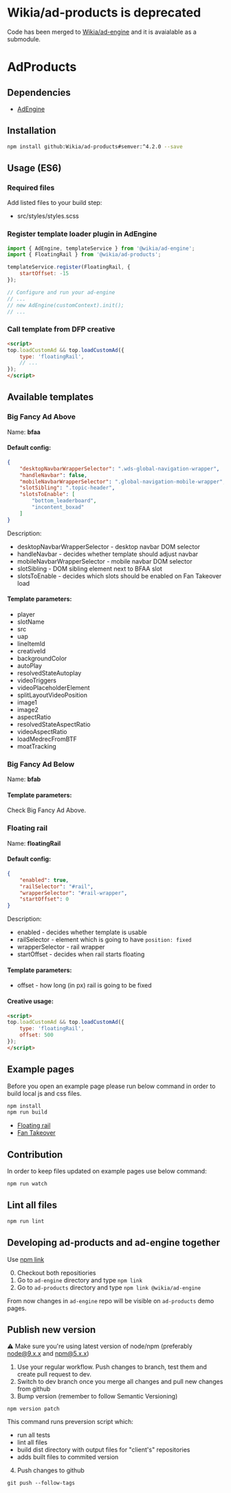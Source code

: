 # Wikia/ad-products is deprecated

Code has been merged to [Wikia/ad-engine](https://github.com/Wikia/ad-engine) and it is avaialable as a submodule.

# AdProducts

## Dependencies

* [AdEngine](https://github.com/Wikia/ad-engine)

## Installation

```bash
npm install github:Wikia/ad-products#semver:^4.2.0 --save
```

## Usage (ES6)

### Required files

Add listed files to your build step:

* src/styles/styles.scss

### Register template loader plugin in AdEngine

```javascript
import { AdEngine, templateService } from '@wikia/ad-engine';
import { FloatingRail } from '@wikia/ad-products';

templateService.register(FloatingRail, {
	startOffset: -15
});

// Configure and run your ad-engine
// ...
// new AdEngine(customContext).init();
// ...
```

### Call template from DFP creative

```html
<script>
top.loadCustomAd && top.loadCustomAd({
	type: 'floatingRail',
	// ...
});
</script>
```

## Available templates

### Big Fancy Ad Above

Name: **bfaa**

#### Default config:

```json
{
	"desktopNavbarWrapperSelector": ".wds-global-navigation-wrapper",
	"handleNavbar": false,
	"mobileNavbarWrapperSelector": ".global-navigation-mobile-wrapper",
	"slotSibling": ".topic-header",
	"slotsToEnable": [
		"bottom_leaderboard",
		"incontent_boxad"
	]
}
```

Description:

* desktopNavbarWrapperSelector - desktop navbar DOM selector
* handleNavbar - decides whether template should adjust navbar
* mobileNavbarWrapperSelector - mobile navbar DOM selector
* slotSibling - DOM sibling element next to BFAA slot
* slotsToEnable - decides which slots should be enabled on Fan Takeover load

#### Template parameters:

* player
* slotName
* src
* uap
* lineItemId
* creativeId
* backgroundColor
* autoPlay
* resolvedStateAutoplay
* videoTriggers
* videoPlaceholderElement
* splitLayoutVideoPosition
* image1
* image2
* aspectRatio
* resolvedStateAspectRatio
* videoAspectRatio
* loadMedrecFromBTF
* moatTracking

### Big Fancy Ad Below

Name: **bfab**

#### Template parameters:

Check Big Fancy Ad Above.

### Floating rail

Name: **floatingRail**

#### Default config:

```json
{
	"enabled": true,
	"railSelector": "#rail",
	"wrapperSelector": "#rail-wrapper",
	"startOffset": 0
}
```

Description:

* enabled - decides whether template is usable
* railSelector - element which is going to have `position: fixed`
* wrapperSelector - rail wrapper
* startOffset - decides when rail starts floating

#### Template parameters:

* offset - how long (in px) rail is going to be fixed

#### Creative usage:

```html
<script>
top.loadCustomAd && top.loadCustomAd({
	type: 'floatingRail',
	offset: 500
});
</script>
```

## Example pages

Before you open an example page please run below command in order to build local js and css files.

```bash
npm install
npm run build
```

* [Floating rail](examples/templates/floating-rail)
* [Fan Takeover](examples/templates/uap)

## Contribution

In order to keep files updated on example pages use below command:

```bash
npm run watch
```

## Lint all files

```bash
npm run lint
```

## Developing ad-products and ad-engine together

Use [npm link](https://docs.npmjs.com/cli/link)

0. Checkout both repositiories
1. Go to `ad-engine` directory and type
```npm link```
2. Go to `ad-products` directory and type
```npm link @wikia/ad-engine```

From now changes in `ad-engine` repo will be visible on `ad-products` demo pages.


## Publish new version

:warning: Make sure you're using latest version of node/npm (preferably node@9.x.x and npm@5.x.x)
1. Use your regular workflow. Push changes to branch, test them and create pull request to dev.
2. Switch to dev branch once you merge all changes and pull new changes from github
3. Bump version (remember to follow Semantic Versioning)
```
npm version patch
```
This command runs preversion script which:

* run all tests
* lint all files
* build dist directory with output files for "client's" repositories
* adds built files to commited version
4. Push changes to github
```
git push --follow-tags
```
